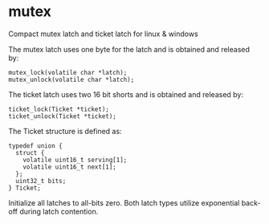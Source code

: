 # mutex
Compact mutex latch and ticket latch for linux &amp; windows

The mutex latch uses one byte for the latch and is obtained and released by:

    mutex_lock(volatile char *latch);
    mutex_unlock(volatile char *latch);
  
The ticket latch uses two 16 bit shorts and is obtained and released by:

    ticket_lock(Ticket *ticket);
    ticket_unlock(Ticket *ticket);
  
  The Ticket structure is defined as:
  
    typedef union {
	  struct {
      	volatile uint16_t serving[1];
      	volatile uint16_t next[1];
	  };
	  uint32_t bits;
    } Ticket;

Initialize all latches to all-bits zero.  Both latch types utilize exponential back-off during latch contention.
